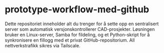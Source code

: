 # prototype-workflow-med-github
Dette repositoriet inneholder alt du trenger for å sette opp en sentralisert server som automatisk versjonskontrollerer CAD-prosjekter. Løsningen bruker en Linux-server, Samba for fildeling, og et Python-skript for å synkronisere en fillogg med et privat GitHub-repositorium. All nettverkstrafikk sikres via Tailscale. 
